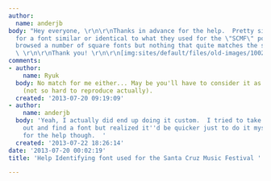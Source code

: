 ```yaml
---
author:
  name: anderjb
body: "Hey everyone, \r\n\r\nThanks in advance for the help.  Pretty simple:  Looking
  for a font similar or identical to what they used for the \"SCMF\" portion.  I've
  browsed a number of square fonts but nothing that quite matches the shape and thinness.
  \ \r\n\r\nThank you! \r\n\r\n[img:sites/default/files/old-images/1002992_551852768184715_1063285284_n_3683.png]"
comments:
- author:
    name: Ryuk
  body: No match for me either... May be you'll have to consider it as a custom job
    (not so hard to reproduce actually).
  created: '2013-07-20 09:19:09'
- author:
    name: anderjb
  body: 'Yeah, I actually did end up doing it custom.  I tried to take the easy way
    out and find a font but realized it''d be quicker just to do it myself.  Thanks
    for the help though.  '
  created: '2013-07-22 18:26:14'
date: '2013-07-20 00:02:19'
title: 'Help Identifying font used for the Santa Cruz Music Festival '

---
```

